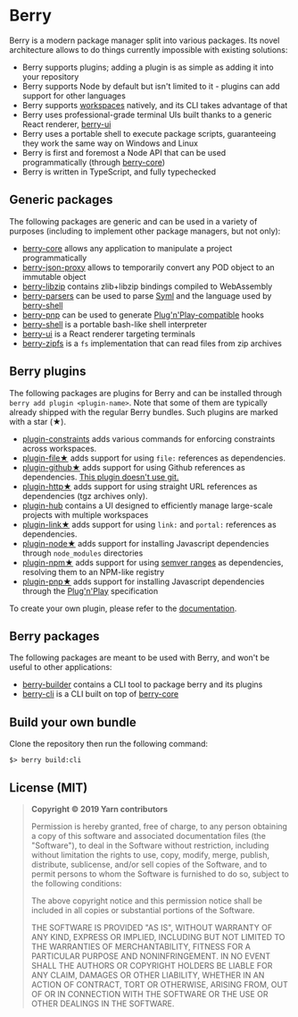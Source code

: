 # Berry

Berry is a modern package manager split into various packages. Its novel architecture allows to do things currently impossible with existing solutions:

- Berry supports plugins; adding a plugin is as simple as adding it into your repository
- Berry supports Node by default but isn't limited to it - plugins can add support for other languages
- Berry supports [workspaces]() natively, and its CLI takes advantage of that
- Berry uses professional-grade terminal UIs built thanks to a generic React renderer, [berry-ui]()
- Berry uses a portable shell to execute package scripts, guaranteeing they work the same way on Windows and Linux
- Berry is first and foremost a Node API that can be used programmatically (through [berry-core]())
- Berry is written in TypeScript, and fully typechecked

## Generic packages

The following packages are generic and can be used in a variety of purposes (including to implement other package managers, but not only):

- [berry-core]() allows any application to manipulate a project programmatically
- [berry-json-proxy]() allows to temporarily convert any POD object to an immutable object
- [berry-libzip]() contains zlib+libzip bindings compiled to WebAssembly
- [berry-parsers]() can be used to parse [Syml]() and the language used by [berry-shell]()
- [berry-pnp]() can be used to generate [Plug'n'Play-compatible]() hooks
- [berry-shell]() is a portable bash-like shell interpreter
- [berry-ui]() is a React renderer targeting terminals
- [berry-zipfs]() is a `fs` implementation that can read files from zip archives

## Berry plugins

The following packages are plugins for Berry and can be installed through `berry add plugin <plugin-name>`. Note that some of them are typically already shipped with the regular Berry bundles. Such plugins are marked with a star (★).

- [plugin-constraints]() adds various commands for enforcing constraints across workspaces.
- [plugin-file★]() adds support for using `file:` references as dependencies.
- [plugin-github★]() adds support for using Github references as dependencies. [This plugin doesn't use git.](https://stackoverflow.com/a/13636954/880703)
- [plugin-http★]() adds support for using straight URL references as dependencies (tgz archives only).
- [plugin-hub]() contains a UI designed to efficiently manage large-scale projects with multiple workspaces
- [plugin-link★]() adds support for using `link:` and `portal:` references as dependencies.
- [plugin-node★]() adds support for installing Javascript dependencies through `node_modules` directories
- [plugin-npm★]() adds support for using [semver ranges]() as dependencies, resolving them to an NPM-like registry
- [plugin-pnp★]() adds support for installing Javascript dependencies through the [Plug'n'Play]() specification

To create your own plugin, please refer to the [documentation]().

## Berry packages

The following packages are meant to be used with Berry, and won't be useful to other applications:

- [berry-builder]() contains a CLI tool to package berry and its plugins
- [berry-cli]() is a CLI built on top of [berry-core]()

## Build your own bundle

Clone the repository then run the following command:

```
$> berry build:cli
```

## License (MIT)

> **Copyright © 2019 Yarn contributors**
>
> Permission is hereby granted, free of charge, to any person obtaining a copy of this software and associated documentation files (the "Software"), to deal in the Software without restriction, including without limitation the rights to use, copy, modify, merge, publish, distribute, sublicense, and/or sell copies of the Software, and to permit persons to whom the Software is furnished to do so, subject to the following conditions:
>
> The above copyright notice and this permission notice shall be included in all copies or substantial portions of the Software.
>
> THE SOFTWARE IS PROVIDED "AS IS", WITHOUT WARRANTY OF ANY KIND, EXPRESS OR IMPLIED, INCLUDING BUT NOT LIMITED TO THE WARRANTIES OF MERCHANTABILITY, FITNESS FOR A PARTICULAR PURPOSE AND NONINFRINGEMENT. IN NO EVENT SHALL THE AUTHORS OR COPYRIGHT HOLDERS BE LIABLE FOR ANY CLAIM, DAMAGES OR OTHER LIABILITY, WHETHER IN AN ACTION OF CONTRACT, TORT OR OTHERWISE, ARISING FROM, OUT OF OR IN CONNECTION WITH THE SOFTWARE OR THE USE OR OTHER DEALINGS IN THE SOFTWARE.
